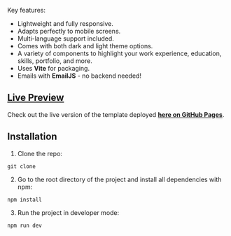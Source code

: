 

Key features:
- Lightweight and fully responsive.
- Adapts perfectly to mobile screens.
- Multi-language support included.
- Comes with both dark and light theme options.
- A variety of components to highlight your work experience, education, skills, portfolio, and more.
- Uses **Vite** for packaging.
- Emails with **EmailJS** - no backend needed!

## [Live Preview]()

Check out the live version of the template deployed **[here on GitHub Pages](/)**.


## Installation

1. Clone the repo:
```
git clone 
```

2. Go to the root directory of the project and install all dependencies with npm:
```
npm install
```

3. Run the project in developer mode:
```
npm run dev
```